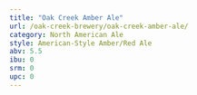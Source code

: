 ```yaml
---
title: "Oak Creek Amber Ale"
url: /oak-creek-brewery/oak-creek-amber-ale/
category: North American Ale
style: American-Style Amber/Red Ale
abv: 5.5
ibu: 0
srm: 0
upc: 0
---
```


